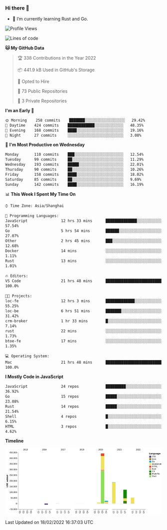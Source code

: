 ### Hi there 👋

- 🌱 I’m currently learning Rust and Go.

<!--START_SECTION:waka-->
![Profile Views](http://img.shields.io/badge/Profile%20Views-0-blue)

![Lines of code](https://img.shields.io/badge/From%20Hello%20World%20I%27ve%20Written-835%20Thousand%20lines%20of%20code-blue)

**🐱 My GitHub Data** 

> 🏆 338 Contributions in the Year 2022
 > 
> 📦 441.9 kB Used in GitHub's Storage 
 > 
> 💼 Opted to Hire
 > 
> 📜 73 Public Repositories 
 > 
> 🔑 3 Private Repositories  
 > 
**I'm an Early 🐤** 

```text
🌞 Morning    258 commits    ███████░░░░░░░░░░░░░░░░░░   29.42% 
🌆 Daytime    424 commits    ████████████░░░░░░░░░░░░░   48.35% 
🌃 Evening    168 commits    ████░░░░░░░░░░░░░░░░░░░░░   19.16% 
🌙 Night      27 commits     ░░░░░░░░░░░░░░░░░░░░░░░░░   3.08%

```
📅 **I'm Most Productive on Wednesday** 

```text
Monday       110 commits    ███░░░░░░░░░░░░░░░░░░░░░░   12.54% 
Tuesday      99 commits     ██░░░░░░░░░░░░░░░░░░░░░░░   11.29% 
Wednesday    193 commits    █████░░░░░░░░░░░░░░░░░░░░   22.01% 
Thursday     90 commits     ██░░░░░░░░░░░░░░░░░░░░░░░   10.26% 
Friday       158 commits    ████░░░░░░░░░░░░░░░░░░░░░   18.02% 
Saturday     85 commits     ██░░░░░░░░░░░░░░░░░░░░░░░   9.69% 
Sunday       142 commits    ████░░░░░░░░░░░░░░░░░░░░░   16.19%

```


📊 **This Week I Spent My Time On** 

```text
⌚︎ Time Zone: Asia/Shanghai

💬 Programming Languages: 
JavaScript               12 hrs 33 mins      ██████████████░░░░░░░░░░░   57.54% 
Go                       5 hrs 54 mins       ██████░░░░░░░░░░░░░░░░░░░   27.07% 
Other                    2 hrs 45 mins       ███░░░░░░░░░░░░░░░░░░░░░░   12.68% 
Docker                   14 mins             ░░░░░░░░░░░░░░░░░░░░░░░░░   1.11% 
Rust                     13 mins             ░░░░░░░░░░░░░░░░░░░░░░░░░   1.01%

🔥 Editors: 
VS Code                  21 hrs 48 mins      █████████████████████████   100.0%

🐱‍💻 Projects: 
loc-fe                   12 hrs 3 mins       █████████████░░░░░░░░░░░░   55.25% 
loc-be                   6 hrs 51 mins       ███████░░░░░░░░░░░░░░░░░░   31.42% 
crm-broker               1 hr 33 mins        █░░░░░░░░░░░░░░░░░░░░░░░░   7.14% 
rust                     22 mins             ░░░░░░░░░░░░░░░░░░░░░░░░░   1.73% 
btoe-fe                  17 mins             ░░░░░░░░░░░░░░░░░░░░░░░░░   1.35%

💻 Operating System: 
Mac                      21 hrs 48 mins      █████████████████████████   100.0%

```

**I Mostly Code in JavaScript** 

```text
JavaScript               24 repos            █████████░░░░░░░░░░░░░░░░   36.92% 
Go                       15 repos            █████░░░░░░░░░░░░░░░░░░░░   23.08% 
Rust                     14 repos            █████░░░░░░░░░░░░░░░░░░░░   21.54% 
Shell                    4 repos             █░░░░░░░░░░░░░░░░░░░░░░░░   6.15% 
HTML                     3 repos             █░░░░░░░░░░░░░░░░░░░░░░░░   4.62%

```


**Timeline**

![Chart not found](https://raw.githubusercontent.com/elton/elton/main/charts/bar_graph.png) 


 Last Updated on 18/02/2022 16:37:03 UTC
<!--END_SECTION:waka-->

<!--
**elton/elton** is a ✨ _special_ ✨ repository because its `README.md` (this file) appears on your GitHub profile.

Here are some ideas to get you started:

- 🔭 I’m currently working on ...
- 🌱 I’m currently learning ...
- 👯 I’m looking to collaborate on ...
- 🤔 I’m looking for help with ...
- 💬 Ask me about ...
- 📫 How to reach me: ...
- 😄 Pronouns: ...
- ⚡ Fun fact: ...
-->
